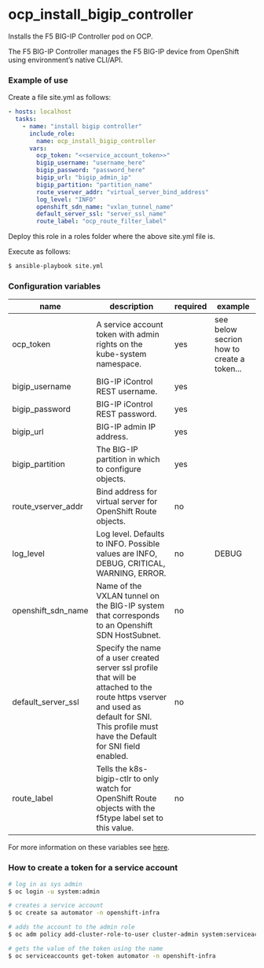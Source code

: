 # ocp_install_bigip_controller

Installs the F5 BIG-IP Controller pod on OCP.

The F5 BIG-IP Controller manages the F5 BIG-IP device from OpenShift using environment’s native CLI/API.

### Example of use

Create a file site.yml as follows:

```yaml
- hosts: localhost
  tasks: 
    - name: "install bigip controller"
      include_role: 
        name: ocp_install_bigip_controller
      vars:
        ocp_token: "<<service_account_token>>"
        bigip_username: "username_here"
        bigip_password: "password_here"
        bigip_url: "bigip_admin_ip"
        bigip_partition: "partition_name"
        route_vserver_addr: "virtual_server_bind_address"
        log_level: "INFO"
        openshift_sdn_name: "vxlan_tunnel_name"
        default_server_ssl: "server_ssl_name"
        route_label: "ocp_route_filter_label"
```
Deploy this role in a roles folder where the above site.yml file is.

Execute as follows:

```bash
$ ansible-playbook site.yml
```  
### Configuration variables

| name | description | required | example |
|---|---|---|---|
| ocp_token | A service account token with admin rights on the kube-system namespace. | yes | see below secrion how to create a token...
| bigip_username| BIG-IP iControl REST username. | yes | |
| bigip_password | BIG-IP iControl REST password. | yes | |
| bigip_url | BIG-IP admin IP address. | yes | |
| bigip_partition | The BIG-IP partition in which to configure objects. | yes |
| route_vserver_addr | Bind address for virtual server for OpenShift Route objects. | no |
| log_level | Log level. Defaults to INFO. Possible values are INFO, DEBUG, CRITICAL, WARNING, ERROR. | no | DEBUG |
| openshift_sdn_name | Name of the VXLAN tunnel on the BIG-IP system that corresponds to an Openshift SDN HostSubnet. | no | |
| default_server_ssl | Specify the name of a user created server ssl profile that will be attached to the route https vserver and used as default for SNI. This profile must have the Default for SNI field enabled. | no |
| route_label | Tells the k8s-bigip-ctlr to only watch for OpenShift Route objects with the f5type label set to this value. | no | |
          
For more information on these variables see [here](https://clouddocs.f5.com/products/connectors/k8s-bigip-ctlr/latest).

<a name="ocp-token"></a>
### How to create a token for a service account

```bash
# log in as sys admin
$ oc login -u system:admin

# creates a service account
$ oc create sa automator -n openshift-infra

# adds the account to the admin role
$ oc adm policy add-cluster-role-to-user cluster-admin system:serviceaccount:openshift-infra:automator

# gets the value of the token using the name
$ oc serviceaccounts get-token automator -n openshift-infra
```
